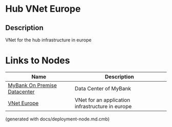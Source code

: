 # Hub VNet Europe
## Description
VNet for the hub infrastructure in europe

# Links to Nodes
Name | Description
---|---
[MyBank On Premise Datacenter](../../../mybank/it-management/onprem/data-center-europe.md) | Data Center of MyBank
[VNet Europe](../../../mybank/it-management/azure/alz1-vnet-europe.md) | VNet for an application infrastructure in europe


(generated with docs/deployment-node.md.cmb)
